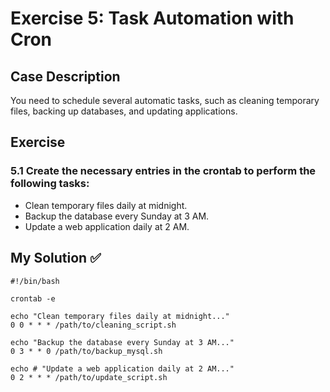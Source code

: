 # Exercise 5: Task Automation with Cron

## Case Description

You need to schedule several automatic tasks, such as cleaning temporary files, backing up databases, and updating applications.

## Exercise

### 5.1 Create the necessary entries in the crontab to perform the following tasks:

- Clean temporary files daily at midnight.
- Backup the database every Sunday at 3 AM.
- Update a web application daily at 2 AM.

## My Solution ✅

```
#!/bin/bash

crontab -e

echo "Clean temporary files daily at midnight..."
0 0 * * * /path/to/cleaning_script.sh

echo "Backup the database every Sunday at 3 AM..."
0 3 * * 0 /path/to/backup_mysql.sh

echo # "Update a web application daily at 2 AM..."
0 2 * * * /path/to/update_script.sh
```

